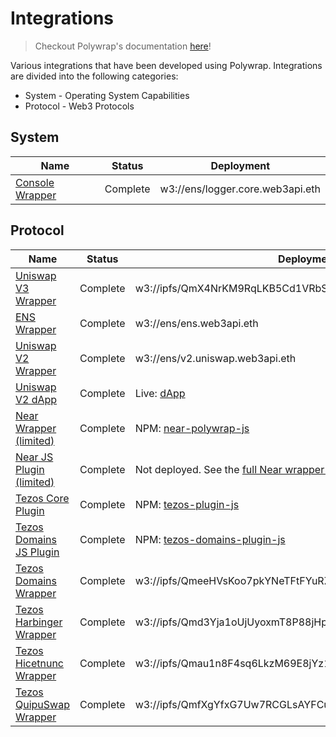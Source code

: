 # Integrations

> Checkout Polywrap's documentation [here](https://docs.polywrap.io)!

Various integrations that have been developed using Polywrap. Integrations are divided into the following categories:
* System - Operating System Capabilities
* Protocol - Web3 Protocols

## System
| Name                                         | Status   | Deployment                                                                 |
| -------------------------------------------- | -------- | -------------------------------------------------------------------------- |
| [Console Wrapper](./console/wrapper)         | Complete | w3://ens/logger.core.web3api.eth                                           |


## Protocol
| Name                                         | Status   | Deployment                                                                 |
| -------------------------------------------- | -------- | -------------------------------------------------------------------------- |
| [Uniswap V3 Wrapper](./protocol/ethereum/uniswapv3/wrapper)                 | Complete | w3://ipfs/QmX4NrKM9RqLKB5Cd1VRbSdMx83jgSsQET8gVw8S6ozgC5                                                   |
| [ENS Wrapper](./protocol/ethereum/ens/wrapper)                 | Complete | w3://ens/ens.web3api.eth                                                   |
| [Uniswap V2 Wrapper](./protocol/ethereum/uniswapv2/wrapper)    | Complete | w3://ens/v2.uniswap.web3api.eth                                            |
| [Uniswap V2 dApp](./protocol/ethereum/uniswapv2)               | Complete | Live: [dApp](https://demo.uniswap.polywrap.io/)                            |
| [Near Wrapper (limited)](./protocol/near/wrapper)     | Complete | NPM: [near-polywrap-js](https://www.npmjs.com/package/near-polywrap-js)    |
| [Near JS Plugin (limited)](./protocol/near/plugin-js) | Complete | Not deployed. See the [full Near wrapper specification](near/Near%20Polywrapper%20Specification.md) |
| [Tezos Core Plugin](./protocol/tezos/plugin-js)     		   | Complete | NPM: [tezos-plugin-js](https://www.npmjs.com/package/@blockwatch-cc/tezos-plugin-js)    |
| [Tezos Domains JS Plugin](./protocol/tezos/tezos-domains-plugin-js)     | Complete | NPM: [tezos-domains-plugin-js](https://www.npmjs.com/package/@blockwatch-cc/tezos-domains-plugin-js)    |
| [Tezos Domains Wrapper](./protocol/tezos/tezos-domains-wrapper)     | Complete | w3://ipfs/QmeeHVsKoo7pkYNeTFtFYuRZAHoijjei729NBNo2YCEEXj    |
| [Tezos Harbinger Wrapper](./protocol/tezos/harbinger-wrapper)       | Complete | w3://ipfs/Qmd3Yja1oUjUyoxmT8P88jHpQJuy5oc6vyckoKx6F942B1    |
| [Tezos Hicetnunc Wrapper](./protocol/tezos/hicetnunc-wrapper)       | Complete | w3://ipfs/Qmau1n8F4sq6LkzM69E8jYz1Nr4XcehDQozYECZVJgQBzS |
| [Tezos QuipuSwap Wrapper](./protocol/tezos/quipuswap-wrapper)       | Complete | w3://ipfs/QmfXgYfxG7Uw7RCGLsAYFCuPcr7xqRePhTgMJVCdGiRMcZ    |